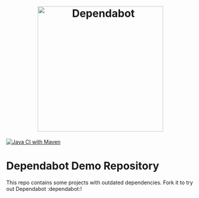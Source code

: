 <h1 align="center">
    <picture>
        <source media="(prefers-color-scheme: light)" srcset="https://user-images.githubusercontent.com/7659/174594540-5e29e523-396a-465b-9a6e-6cab5b15a568.svg">
        <source media="(prefers-color-scheme: dark)" srcset="https://user-images.githubusercontent.com/7659/174594559-0b3ddaa7-e75b-4f10-9dee-b51431a9fd4c.svg">
        <img src="https://user-images.githubusercontent.com/7659/174594540-5e29e523-396a-465b-9a6e-6cab5b15a568.svg" alt="Dependabot" width="336">
    </picture>
</h1>

[![Java CI with Maven](https://github.com/hgo-ds/dependabot-demo/actions/workflows/maven.yml/badge.svg)](https://github.com/hgo-ds/dependabot-demo/actions/workflows/maven.yml)

# Dependabot Demo Repository

This repo contains some projects with outdated dependencies. Fork it to try out
Dependabot :dependabot:!

